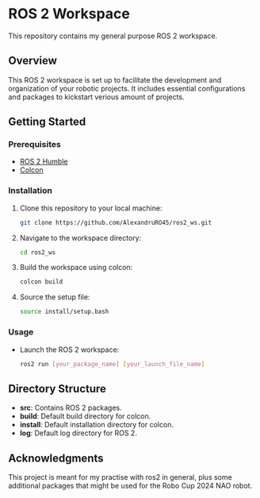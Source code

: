# ROS 2 Workspace

This repository contains my general purpose ROS 2 workspace.

## Overview

This ROS 2 workspace is set up to facilitate the development and organization of your robotic projects. It includes essential configurations and packages to kickstart verious amount of projects.

## Getting Started

### Prerequisites

- [ROS 2 Humble](https://docs.ros.org/en/humble/Installation.html)
- [Colcon](https://colcon.readthedocs.io/en/released/user/installation.html)

### Installation

1. Clone this repository to your local machine:

    ```bash
    git clone https://github.com/AlexandruRO45/ros2_ws.git
    ```

2. Navigate to the workspace directory:

    ```bash
    cd ros2_ws
    ```

3. Build the workspace using colcon:

    ```bash
    colcon build
    ```

4. Source the setup file:

    ```bash
    source install/setup.bash
    ```

### Usage

- Launch the ROS 2 workspace:

    ```bash
    ros2 run [your_package_name] [your_launch_file_name]
    ```

## Directory Structure

- **src**: Contains ROS 2 packages.
- **build**: Default build directory for colcon.
- **install**: Default installation directory for colcon.
- **log**: Default log directory for ROS 2.


## Acknowledgments

This project is meant for my practise with ros2 in general, plus some additional packages that might be used for the Robo Cup 2024 NAO robot.

